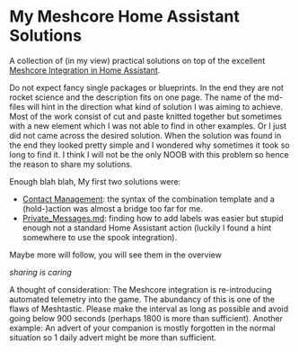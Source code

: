 # My Meshcore Home Assistant Solutions

A collection of (in my view) practical solutions on top of the excellent [Meshcore Integration in Home Assistant](https://github.com/meshcore-dev/meshcore-ha).

Do not expect fancy single packages or blueprints. In the end they are not rocket science and the description fits on one page. The name of the md-files will hint in the direction what kind of solution I was aiming to achieve. Most of the work consist of cut and paste knitted together but sometimes with a new element which I was not able to find in other examples. Or I just did not came across the desired solution. When the solution was found in the end they looked pretty simple and I wondered why sometimes it took so long to find it. I think I will not be the only NOOB with this problem so hence the reason to share my solutions.

Enough blah blah, My first two solutions were:

- [Contact Management](Contact_Management.md): the syntax of the combination template and a (hold-)action was almost a bridge too far for me.
- [Private_Messages.md](Private_Messages.md): finding how to add labels was easier but stupid enough not a standard Home Assistant action (luckily I found a hint somewhere to use the spook integration).

Maybe more will follow, you will see them in the overview

*sharing is caring*

A thought of consideration: The Meshcore integration is re-introducing automated telemetry into the game. The abundancy of this is one of the flaws of Meshtastic. Please make the interval as long as possible and avoid going below 900 seconds (perhaps 1800 is more than sufficient). Another example: An advert of your companion is mostly forgotten in the normal situation so 1 daily advert might be more than sufficient.

